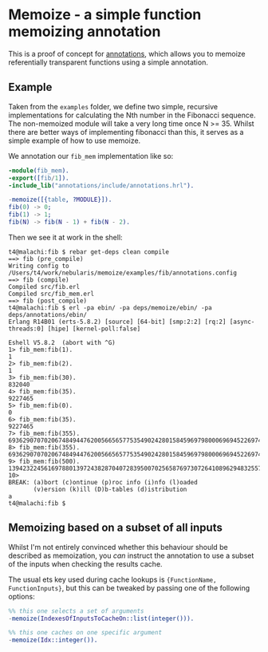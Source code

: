 # Memoize - a simple function memoizing annotation

This is a proof of concept for
[annotations](https://github.com/hyperthunk/annotations), which allows you to
memoize referentially transparent functions using a simple annotation.

## Example

Taken from the `examples` folder, we define two simple, recursive implementations
for calculating the Nth number in the Fibonacci sequence. The non-memoized module
will take a very long time once N >= 35. Whilst there are better ways of
implementing fibonacci than this, it serves as a simple example of how to use
memoize.

We annotation our `fib_mem` implementation like so:

```erlang
-module(fib_mem).
-export([fib/1]).
-include_lib("annotations/include/annotations.hrl").

-memoize([{table, ?MODULE}]).
fib(0) -> 0;
fib(1) -> 1;
fib(N) -> fib(N - 1) + fib(N - 2).
```

Then we see it at work in the shell:

    t4@malachi:fib $ rebar get-deps clean compile
    ==> fib (pre_compile)
    Writing config to /Users/t4/work/nebularis/memoize/examples/fib/annotations.config
    ==> fib (compile)
    Compiled src/fib.erl
    Compiled src/fib_mem.erl
    ==> fib (post_compile)
    t4@malachi:fib $ erl -pa ebin/ -pa deps/memoize/ebin/ -pa deps/annotations/ebin/
    Erlang R14B01 (erts-5.8.2) [source] [64-bit] [smp:2:2] [rq:2] [async-threads:0] [hipe] [kernel-poll:false]

    Eshell V5.8.2  (abort with ^G)
    1> fib_mem:fib(1).
    1
    2> fib_mem:fib(2).
    1
    3> fib_mem:fib(30).
    832040
    4> fib_mem:fib(35).
    9227465
    5> fib_mem:fib(0).         
    0
    6> fib_mem:fib(35).
    9227465
    7> fib_mem:fib(355).
    69362907070206748494476200566565775354902428015845969798000696945226974645
    8> fib_mem:fib(355).
    69362907070206748494476200566565775354902428015845969798000696945226974645
    9> fib_mem:fib(500).
    139423224561697880139724382870407283950070256587697307264108962948325571622863290691557658876222521294125
    10> 
    BREAK: (a)bort (c)ontinue (p)roc info (i)nfo (l)oaded
           (v)ersion (k)ill (D)b-tables (d)istribution
    a
    t4@malachi:fib $ 

## Memoizing based on a subset of all inputs

Whilst I'm not entirely convinced whether this behaviour should be described as 
memoization, you *can* instruct the annotation to use a subset of the inputs when
checking the results cache.

The usual ets key used during cache lookups is `{FunctionName, FunctionInputs}`,
but this can be tweaked by passing one of the following options:

```erlang
%% this one selects a set of arguments
-memoize(IndexesOfInputsToCacheOn::list(integer())).

%% this one caches on one specific argument
-memoize(Idx::integer()).
```
